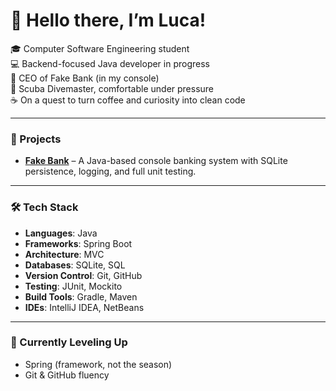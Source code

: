 # 👋 Hello there, I’m Luca!

🎓 Computer Software Engineering student  
💻 Backend-focused Java developer in progress  
🏦 CEO of Fake Bank (in my console)  
🐋 Scuba Divemaster, comfortable under pressure  
☕ On a quest to turn coffee and curiosity into clean code

---

### 💾 Projects
- **[Fake Bank](https://github.com/luca-pal/fake-bank)** – A Java-based console banking system with SQLite persistence, logging, and full unit testing.

---

### 🛠️ Tech Stack
- **Languages**: Java  
- **Frameworks**: Spring Boot  
- **Architecture**: MVC  
- **Databases**: SQLite, SQL  
- **Version Control**: Git, GitHub  
- **Testing**: JUnit, Mockito  
- **Build Tools**: Gradle, Maven
- **IDEs**: IntelliJ IDEA, NetBeans

---

### 🧙 Currently Leveling Up
- Spring (framework, not the season)
- Git & GitHub fluency
